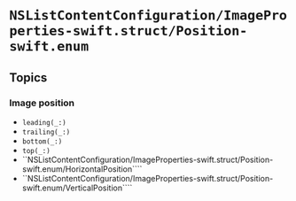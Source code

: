 # ``NSListContentConfiguration/ImageProperties-swift.struct/Position-swift.enum``

## Topics

### Image position

- ``leading(_:)``
- ``trailing(_:)``
- ``bottom(_:)``
- ``top(_:)``
- ``NSListContentConfiguration/ImageProperties-swift.struct/Position-swift.enum/HorizontalPosition````
- ``NSListContentConfiguration/ImageProperties-swift.struct/Position-swift.enum/VerticalPosition````
